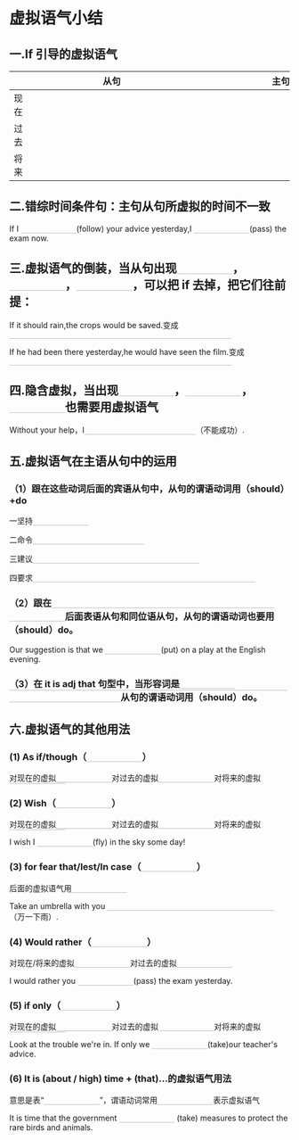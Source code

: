 <style>
    .under{display:inline-block;border-bottom:1px solid silver;width:100px;margin-bottom:-3px;}
</style>

# 虚拟语气小结

## 一.If 引导的虚拟语气

|      | 从句                           | 主句                           |
| ---- | ------------------------------ | ------------------------------ |
| 现在 | <div style="width:30vw"></div> | <div style="width:30vw"></div> |
| 过去 |                                |                                |
| 将来 |                                |                                |

## 二.错综时间条件句：主句从句所虚拟的时间不一致

If I <span class="under"></span>(follow) your advice yesterday,I <span class="under"></span>(pass) the exam now.

## 三.虚拟语气的倒装，当从句出现<span class="under"></span>，<span class="under"></span>，<span class="under"></span>，可以把 if 去掉，把它们往前提：

If it should rain,the crops would be saved.变成

<span class="under"></span><span class="under"></span><span class="under"></span><span class="under"></span>

If he had been there yesterday,he would have seen the film.变成

<span class="under"></span><span class="under"></span><span class="under"></span><span class="under"></span>

## 四.隐含虚拟，当出现<span class="under"></span>，<span class="under"></span>，<span class="under"></span>也需要用虚拟语气

Without your help，I<span class="under"></span><span class="under"></span>（不能成功）.

## 五.虚拟语气在主语从句中的运用

### （1）跟在这些动词后面的宾语从句中，从句的谓语动词用（should）+do

一坚持<span class="under"></span>

二命令<span class="under"></span><span class="under"></span>

三建议<span class="under"></span><span class="under"></span><span class="under"></span>

四要求<span class="under"></span><span class="under"></span><span class="under"></span><span class="under"></span>

### （2）跟在<span class="under"></span><span class="under"></span><span class="under"></span><span class="under"></span><span class="under"></span>后面表语从句和同位语从句，从句的谓语动词也要用（should）do。

Our suggestion is that we <span class="under"></span>(put) on a play at the English evening.

### （3）在 it is adj that 句型中，当形容词是<span class="under"></span><span class="under"></span><span class="under"></span><span class="under"></span><span class="under"></span><span class="under"></span><span class="under"></span><span class="under"></span>从句的谓语动词用（should）do。

## 六.虚拟语气的其他用法

### (1) As if/though（<span class="under"></span>）
对现在的虚拟<span class="under"></span>对过去的虚拟<span class="under"></span>对将来的虚拟<span class="under"></span>

### (2) Wish（<span class="under"></span>）
对现在的虚拟<span class="under"></span>对过去的虚拟<span class="under"></span>对将来的虚拟<span class="under"></span>

I wish I <span class="under"></span>(fly) in the sky some day!

### (3) for fear that/lest/In case（<span class="under"></span>）
后面的虚拟语气用<span class="under"></span>

Take an umbrella with you <span class="under"></span><span class="under"></span><span class="under"></span>（万一下雨）.

### (4) Would rather（<span class="under"></span>）
对现在/将来的虚拟<span class="under"></span>对过去的虚拟<span class="under"></span>

I would rather you <span class="under"></span>(pass) the exam yesterday.

### (5) if only（<span class="under"></span>）
对现在的虚拟<span class="under"></span>对过去的虚拟<span class="under"></span>对将来的虚拟<span class="under"></span>

Look at the trouble we're in. If only we <span class="under"></span>(take)our teacher's advice.

### (6) It is (about / high) time + (that)...的虚拟语气用法

意思是表“<span class="under"></span>”，谓语动词常用<span class="under"></span>表示虚拟语气

It is time that the government <span class="under"></span>
(take) measures to protect the rare birds and animals.
